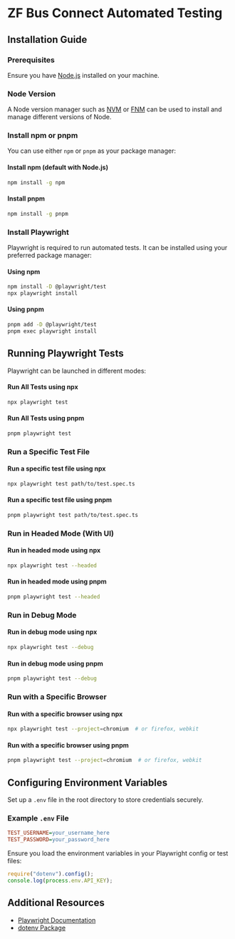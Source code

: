 # ZF Bus Connect Automated Testing

## Installation Guide

### Prerequisites

Ensure you have [Node.js](https://nodejs.org/) installed on your machine.

### Node Version

A Node version manager such as [NVM](https://github.com/nvm-sh/nvm) or [FNM](https://github.com/Schniz/fnm) can be used to install and manage different versions of Node.

### Install npm or pnpm

You can use either `npm` or `pnpm` as your package manager:

#### Install npm (default with Node.js)

```sh
npm install -g npm
```

#### Install pnpm

```sh
npm install -g pnpm
```

### Install Playwright

Playwright is required to run automated tests. It can be installed using your preferred package manager:

#### Using npm

```sh
npm install -D @playwright/test
npx playwright install
```

#### Using pnpm

```sh
pnpm add -D @playwright/test
pnpm exec playwright install
```

## Running Playwright Tests

Playwright can be launched in different modes:

#### Run All Tests using npx

```sh
npx playwright test
```

#### Run All Tests using pnpm

```sh
pnpm playwright test
```

### Run a Specific Test File

#### Run a specific test file using npx

```sh
npx playwright test path/to/test.spec.ts
```

#### Run a specific test file using pnpm

```sh
pnpm playwright test path/to/test.spec.ts
```

### Run in Headed Mode (With UI)

#### Run in headed mode using npx

```sh
npx playwright test --headed
```

#### Run in headed mode using pnpm

```sh
pnpm playwright test --headed
```

### Run in Debug Mode

#### Run in debug mode using npx

```sh
npx playwright test --debug
```

#### Run in debug mode using pnpm

```sh
pnpm playwright test --debug
```

### Run with a Specific Browser

#### Run with a specific browser using npx

```sh
npx playwright test --project=chromium  # or firefox, webkit
```

#### Run with a specific browser using pnpm

```sh
pnpm playwright test --project=chromium  # or firefox, webkit
```

## Configuring Environment Variables

Set up a `.env` file in the root directory to store credentials securely.

### Example `.env` File

```ini
TEST_USERNAME=your_username_here
TEST_PASSWORD=your_password_here
```

Ensure you load the environment variables in your Playwright config or test files:

```js
require("dotenv").config();
console.log(process.env.API_KEY);
```

## Additional Resources

- [Playwright Documentation](https://playwright.dev/)
- [dotenv Package](https://www.npmjs.com/package/dotenv)
